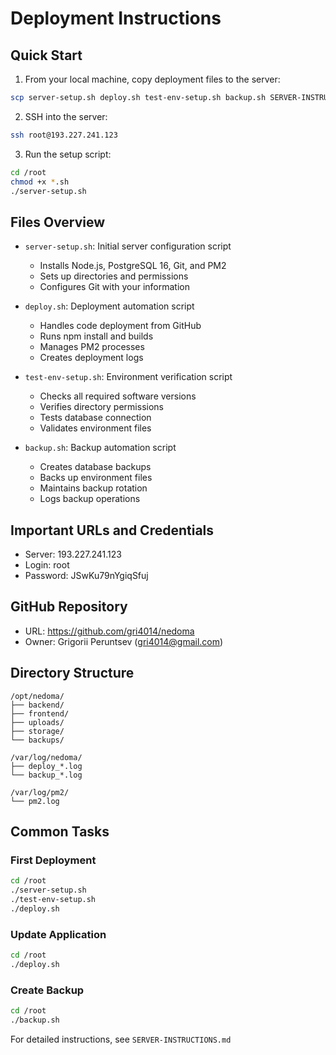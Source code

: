 # Deployment Instructions

## Quick Start

1. From your local machine, copy deployment files to the server:
```bash
scp server-setup.sh deploy.sh test-env-setup.sh backup.sh SERVER-INSTRUCTIONS.md root@193.227.241.123:/root/
```

2. SSH into the server:
```bash
ssh root@193.227.241.123
```

3. Run the setup script:
```bash
cd /root
chmod +x *.sh
./server-setup.sh
```

## Files Overview

- `server-setup.sh`: Initial server configuration script
  - Installs Node.js, PostgreSQL 16, Git, and PM2
  - Sets up directories and permissions
  - Configures Git with your information

- `deploy.sh`: Deployment automation script
  - Handles code deployment from GitHub
  - Runs npm install and builds
  - Manages PM2 processes
  - Creates deployment logs

- `test-env-setup.sh`: Environment verification script
  - Checks all required software versions
  - Verifies directory permissions
  - Tests database connection
  - Validates environment files

- `backup.sh`: Backup automation script
  - Creates database backups
  - Backs up environment files
  - Maintains backup rotation
  - Logs backup operations

## Important URLs and Credentials

- Server: 193.227.241.123
- Login: root
- Password: JSwKu79nYgiqSfuj

## GitHub Repository

- URL: https://github.com/gri4014/nedoma
- Owner: Grigorii Peruntsev (gri4014@gmail.com)

## Directory Structure

```
/opt/nedoma/
├── backend/
├── frontend/
├── uploads/
├── storage/
└── backups/

/var/log/nedoma/
├── deploy_*.log
└── backup_*.log

/var/log/pm2/
└── pm2.log
```

## Common Tasks

### First Deployment
```bash
cd /root
./server-setup.sh
./test-env-setup.sh
./deploy.sh
```

### Update Application
```bash
cd /root
./deploy.sh
```

### Create Backup
```bash
cd /root
./backup.sh
```

For detailed instructions, see `SERVER-INSTRUCTIONS.md`
